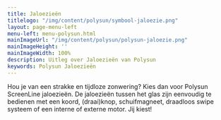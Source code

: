 ```yaml
---
title: Jaloezieën
titlelogo: "/img/content/polysun/symbool-jaloezie.png"
layout: page-menu-left
menu-left: menu-polysun.html
mainImageUrl: "/img/content/polysun/polysun-jaloezie.png"
mainImageHeight: ''
mainImageWidth: 100%
description: Uitleg over Jaloezieën van Polysun
keywords: Polysun Jaloezieën
---
```

Hou je van een strakke en tijdloze zonwering? Kies dan voor Polysun ScreenLine jaloezieën.
 De jaloezieën tussen het glas zijn eenvoudig te bedienen met een koord, (draai)knop, schuifmagneet, draadloos swipe systeem of een interne of externe motor. 
Jij kiest!
